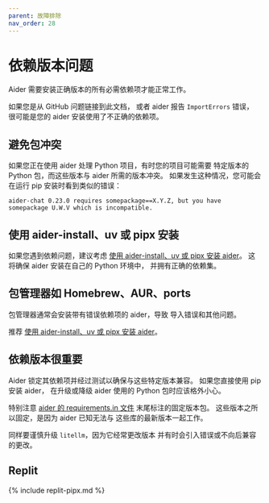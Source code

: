 ```yaml
---
parent: 故障排除
nav_order: 28
---
```


# 依赖版本问题

Aider 需要安装正确版本的所有必需依赖项才能正常工作。

如果您是从 GitHub 问题链接到此文档，
或者 aider 报告 `ImportErrors` 错误，
很可能是您的 aider 安装使用了不正确的依赖项。


## 避免包冲突

如果您正在使用 aider 处理 Python 项目，有时您的项目可能需要
特定版本的 Python 包，而这些版本与 aider 所需的版本冲突。
如果发生这种情况，您可能会在运行 pip 安装时看到类似的错误：

```
aider-chat 0.23.0 requires somepackage==X.Y.Z, but you have somepackage U.W.V which is incompatible.
```

## 使用 aider-install、uv 或 pipx 安装

如果您遇到依赖问题，建议考虑
[使用 aider-install、uv 或 pipx 安装 aider](/docs/install.html)。
这将确保 aider 安装在自己的 Python 环境中，
并拥有正确的依赖集。

## 包管理器如 Homebrew、AUR、ports

包管理器通常会安装带有错误依赖项的 aider，导致
导入错误和其他问题。

推荐
[使用 aider-install、uv 或 pipx 安装 aider](/docs/install.html)。


## 依赖版本很重要

Aider 锁定其依赖项并经过测试以确保与这些特定版本兼容。
如果您直接使用 pip 安装 aider，
在升级或降级 aider 使用的 Python 包时应该格外小心。

特别注意
[aider 的 requirements.in 文件](https://github.com/Aider-AI/aider/blob/main/requirements/requirements.in)
末尾标注的固定版本包。
这些版本之所以固定，是因为 aider 已知无法与
这些库的最新版本一起工作。

同样要谨慎升级 `litellm`，因为它经常更改版本
并有时会引入错误或不向后兼容的更改。

## Replit

{% include replit-pipx.md %}
